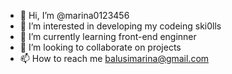 - 👋 Hi, I’m @marina0123456
- 👀 I’m interested in developing my codeing ski0lls
- 🌱 I’m currently learning front-end enginner
- 💞️ I’m looking to collaborate on projects
- 📫 How to reach me balusimarina@gmail.com

<!---
marina0123456/marina0123456 is a ✨ special ✨ repository because its `README.md` (this file) appears on your GitHub profile.
You can click the Preview link to take a look at your changes.
--->
